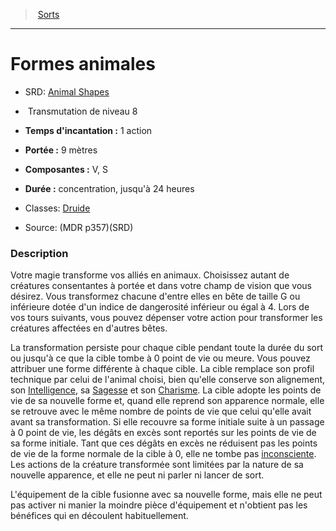 ﻿---
!SpellHD
Level: 8
Type: Transmutation
CastingTime: 1 action
Range: 9 mètres
Components: V, S
Duration: concentration, jusqu'à 24 heures
Classes: '[Druide](hd_druid.md)'
Id: spells_hd.md#formes-animales
ParentLink: spells_hd.md#sorts
Name: Formes animales
ParentName: Sorts
NameLevel: 1
AltName: '[Animal Shapes](srd_spells_animal_shapes.md)'
Source: (MDR p357)(SRD)
---
> [Sorts](hd_spells.md)

---

# Formes animales

- SRD: [Animal Shapes](srd_spells_animal_shapes.md)

-  Transmutation de niveau 8

- **Temps d'incantation :** 1 action

- **Portée :** 9 mètres

- **Composantes :** V, S

- **Durée :** concentration, jusqu'à 24 heures

- Classes: [Druide](hd_druid.md)

- Source: (MDR p357)(SRD)

### Description

Votre magie transforme vos alliés en animaux. Choisissez autant de créatures consentantes à portée et dans votre champ de vision que vous désirez. Vous transformez chacune d'entre elles en bête de taille G ou inférieure dotée d'un indice de dangerosité inférieur ou égal à 4. Lors de vos tours suivants, vous pouvez dépenser votre action pour transformer les créatures affectées en d'autres bêtes.

La transformation persiste pour chaque cible pendant toute la durée du sort ou jusqu'à ce que la cible tombe à 0 point de vie ou meure. Vous pouvez attribuer une forme différente à chaque cible. La cible remplace son profil technique par celui de l'animal choisi, bien qu'elle conserve son alignement, son [Intelligence](hd_abilities_intelligence.md), sa [Sagesse](hd_abilities_wisdom.md) et son [Charisme](hd_abilities_charisma.md). La cible adopte les points de vie de sa nouvelle forme et, quand elle reprend son apparence normale, elle se retrouve avec le même nombre de points de vie que celui qu'elle avait avant sa transformation. Si elle recouvre sa forme initiale suite à un passage à 0 point de vie, les dégâts en excès sont reportés sur les points de vie de sa forme initiale. Tant que ces dégâts en excès ne réduisent pas les points de vie de la forme normale de la cible à 0, elle ne tombe pas [inconsciente](hd_conditions_inconscient.md). Les actions de la créature transformée sont limitées par la nature de sa nouvelle apparence, et elle ne peut ni parler ni lancer de sort.

L'équipement de la cible fusionne avec sa nouvelle forme, mais elle ne peut pas activer ni manier la moindre pièce d'équipement et n'obtient pas les bénéfices qui en découlent habituellement.

